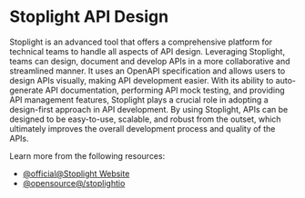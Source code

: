 # Stoplight API Design 

Stoplight is an advanced tool that offers a comprehensive platform for technical teams to handle all aspects of API design. Leveraging Stoplight, teams can design, document and develop APIs in a more collaborative and streamlined manner. It uses an OpenAPI specification and allows users to design APIs visually, making API development easier. With its ability to auto-generate API documentation, performing API mock testing, and providing API management features, Stoplight plays a crucial role in adopting a design-first approach in API development. By using Stoplight, APIs can be designed to be easy-to-use, scalable, and robust from the outset, which ultimately improves the overall development process and quality of the APIs.

Learn more from the following resources:

- [@official@Stoplight Website](https://stoplight.io/)
- [@opensource@/stoplightio](https://github.com/stoplightio)